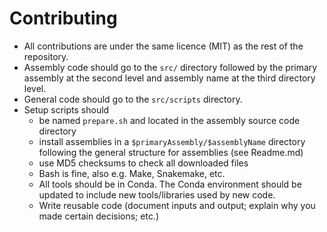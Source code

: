 # Contributing

  * All contributions are under the same licence (MIT) as the rest of the repository. 
  * Assembly code should go to the `src/` directory followed by the primary assembly at the second level and assembly name at the third directory level.
  * General code should go to the `src/scripts` directory.
  * Setup scripts should
     * be named `prepare.sh` and located in the assembly source code directory
     * install assemblies in a `$primaryAssembly/$assemblyName` directory following the general structure for assemblies (see Readme.md)
     * use MD5 checksums to check all downloaded files
     * Bash is fine, also e.g. Make, Snakemake, etc.
     * All tools should be in Conda. The Conda environment should be updated to include new tools/libraries used by new code.
     * Write reusable code (document inputs and output; explain why you made certain decisions; etc.)
  

     
  